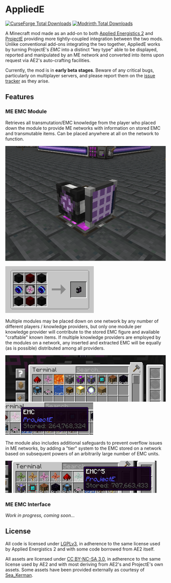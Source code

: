 # AppliedE
[![CurseForge Total Downloads][badge_curseforge]][curseforge]
[![Modrinth Total Downloads][badge_modrinth]][modrinth]

A Minecraft mod made as an add-on to both [Applied Energistics 2][ae2] and [ProjectE][projecte] providing more
tightly-coupled integration between the two mods. Unlike conventional add-ons integrating the two together, AppliedE 
works by turning ProjectE's *EMC* into a distinct "key type" able to be displayed, reported and manipulated by an ME
network and converted into items upon request via AE2's auto-crafting facilities.

Currently, the mod is in **early beta stages**. Beware of any critical bugs, particularly on multiplayer servers, and please
report them on the [issue tracker][issues] as they arise.

## Features
### ME EMC Module
Retrieves all transmutation/EMC knowledge from the player who placed down the module to provide ME networks with
information on stored EMC and transmutable items. Can be placed anywhere at all on the network to function.

![EMC module in-world](img/module1.png)

![EMC module crafting recipe](img/module2.png)

Multiple modules may be placed down on one network by any number of different players / knowledge providers, but only
one module per knowledge provider will contribute to the stored EMC figure and available "craftable" known items. If
multiple knowledge providers are employed by the modules on a network, any inserted and extracted EMC will be equally
(as is possible) distributed among all providers.

![EMC and displayed transmutable items](img/module3.png)
![Displayed EMC](img/module4.png)

The module also includes additional safeguards to prevent overflow issues in ME networks, by adding a "tier" system to
the EMC stored on a network based on subsequent powers of an arbitrarily large number of EMC units.

![Displayed EMC tiers](img/module5.png)

### ME EMC Interface

*Work in progress, coming soon...*

## License
All code is licensed under [LGPLv3][lgpl-v3], in adherence to the same license used by Applied Energistics 2 and with
some code borrowed from AE2 itself.

All assets are licensed under [CC BY-NC-SA 3.0][by-nc-sa-3.0], in adherence to the same license used by AE2 and with
most deriving from AE2's and ProjectE's own assets. Some assets have been provided externally as courtesy of
[Sea_Kerman](https://modrinth.com/user/Sea_Kerman).

<!-- Images -->
[badge_curseforge]: https://img.shields.io/badge/dynamic/json?color=e04e14&label=CurseForge&style=for-the-badge&query=downloads.total&url=https%3A%2F%2Fapi.cfwidget.com%2F1009940&logo=curseforge
[badge_modrinth]: https://img.shields.io/modrinth/dt/SyKS54UY?color=5da545&label=Modrinth&style=for-the-badge&logo=modrinth

<!-- Links -->
[curseforge]: https://www.curseforge.com/minecraft/mc-mods/appliede
[modrinth]: https://modrinth.com/mod/appliede
[ae2]: https://github.com/AppliedEnergistics/Applied-Energistics-2
[projecte]: https://www.curseforge.com/minecraft/mc-mods/projecte
[issues]: https://github.com/62832/AppliedE/issues
[lgpl-v3]: https://www.gnu.org/licenses/lgpl-3.0.en.html
[by-nc-sa-3.0]: https://creativecommons.org/licenses/by-nc-sa/3.0/
